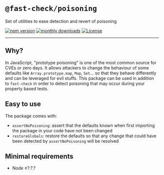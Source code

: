# `@fast-check/poisoning`

Set of utilities to ease detection and revert of poisoning

<a href="https://badge.fury.io/js/@fast-check%2Fpoisoning"><img src="https://badge.fury.io/js/@fast-check%2Fpoisoning.svg" alt="npm version" /></a>
<a href="https://www.npmjs.com/package/@fast-check/poisoning"><img src="https://img.shields.io/npm/dm/@fast-check%2Fpoisoning" alt="monthly downloads" /></a>
<a href="https://github.com/dubzzz/fast-check/blob/main/packages/poisoning/LICENSE"><img src="https://img.shields.io/npm/l/@fast-check%2Fpoisoning.svg" alt="License" /></a>

---

## Why?

In JavaScript, "prototype poisoning" is one of the most common source for CVEs or zero days. It allows attackers to change the behaviour of some defaults like `Array.prototype.map`, `Map`, `Set`... so that they behave differently and can be leveraged for evil stuffs. This package can be used in addition to `fast-check` in order to detect poisoning that may occur during your property based tests.

## Easy to use

The package comes with:

- `assertNoPoisoning`: assert that the defaults known when first importing the package in your code have not been changed
- `restoreGlobals`: restore the defaults so that any change that could have been detected by `assertNoPoisoning` will be resolved

## Minimal requirements

- Node ≥?.?.?
